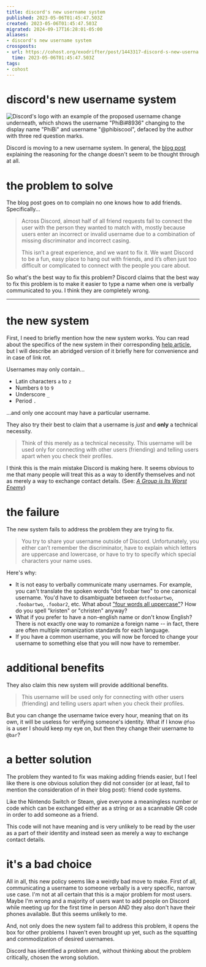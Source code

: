 ```yaml
---
title: discord's new username system
published: 2023-05-06T01:45:47.503Z
created: 2023-05-06T01:45:47.503Z
migrated: 2024-09-17T16:28:01-05:00
aliases:
- discord's new username system
crossposts:
- url: https://cohost.org/exodrifter/post/1443317-discord-s-new-userna
  time: 2023-05-06T01:45:47.503Z
tags:
- cohost
---
```


# discord's new username system

![Discord's logo with an example of the proposed username change underneath, which shows the username "PhiBi#8936" changing to the display name "PhiBi" and username "@phibiscool", defaced by the author with three red question marks.](20230506014547-banner.png)

Discord is moving to a new username system. In general, the [blog post](https://discord.com/blog/usernames) explaining the reasoning for the change doesn't seem to be thought through at all.

# the problem to solve

The blog post goes on to complain no one knows how to add friends. Specifically...

> Across Discord, almost half of all friend requests fail to connect the user with the person they wanted to match with, mostly because users enter an incorrect or invalid username due to a combination of missing discriminator and incorrect casing.
>
> This isn’t a great experience, and we want to fix it. We want Discord to be a fun, easy place to hang out with friends, and it’s often just too difficult or complicated to connect with the people you care about.

So what's the best way to fix this problem? Discord claims that the best way to fix this problem is to make it easier to type a name when one is verbally communicated to you. I think they are completely wrong.

---

# the new system

First, I need to briefly mention how the new system works. You can read about the specifics of the new system in their corresponding [help article](https://support.discord.com/hc/en-us/articles/12620128861463-New-Usernames-Display-Names), but I will describe an abridged version of it briefly here for convenience and in case of link rot.

Usernames may only contain...
* Latin characters `a` to `z`
* Numbers `0` to `9`
* Underscore `_`
* Period `.`

...and only one account may have a particular username.

They also try their best to claim that a username is _just_ and **only** a technical necessity.

> Think of this merely as a technical necessity. This username will be used only for connecting with other users (friending) and telling users apart when you check their profiles.

I think this is the main mistake Discord is making here. It seems obvious to me that many people will treat this as a way to identify themselves and not as merely a way to exchange contact details. (See: [_A Group is Its Worst Enemy_](https://gwern.net/doc/technology/2005-shirky-agroupisitsownworstenemy.pdf))

# the failure

The new system fails to address the problem they are trying to fix.

> You try to share your username outside of Discord. Unfortunately, you either can’t remember the discriminator, have to explain which letters are uppercase and lowercase, or have to try to specify which special characters your name uses.

Here's why:
* It is not easy to verbally communicate many usernames. For example, you can't translate the spoken words "dot foobar two" to one canonical username. You'd have to disambiguate between `dotfoobartwo`, `.foobartwo`, `.foobar2`, etc. What about ["four words all uppercase"](https://www.youtube.com/watch?v=bLE7zsJk4AI)? How do you spell "kristen" or "christen" anyway?
* What if you prefer to have a non-english name or don't know English? There is not exactly one way to romanize a foreign name -- in fact, there are often multiple romanization standards for each language.
* If you have a common username, you will now be forced to change your username to something else that you will now have to remember.

# additional benefits

They also claim this new system will provide additional benefits.

> This username will be used only for connecting with other users (friending) and telling users apart when you check their profiles.

But you can change the username twice every hour, meaning that on its own, it will be useless for verifying someone's identity. What if I know `@foo` is a user I should keep my eye on, but then they change their username to `@bar`?

# a better solution

The problem they wanted to fix was making adding friends easier, but I feel like there is one obvious solution they did not consider (or at least, fail to mention the consideration of in their blog post): friend code systems.

Like the Nintendo Switch or Steam, give everyone a meaningless number or code which can be exchanged either as a string or as a scannable QR code in order to add someone as a friend.

This code will not have meaning and is very unlikely to be read by the user as a part of their identity and instead seen as merely a way to exchange contact details.

# it's a bad choice

All in all, this new policy seems like a weirdly bad move to make. First of all, communicating a username to someone verbally is a very specific, narrow use case. I'm not at all certain that this is a major problem for most users. Maybe I'm wrong and a majority of users want to add people on Discord while meeting up for the first time in person AND they also don't have their phones available. But this seems unlikely to me.

And, not only does the new system fail to address this problem, it opens the box for other problems I haven't even brought up yet, such as the squatting and commodization of desired usernames.

Discord has identified a problem and, without thinking about the problem critically, chosen the wrong solution.
